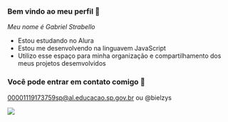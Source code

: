 ### Bem vindo ao meu perfil 🥖

*Meu nome é Gabriel Strabello*

- Estou estudando no Alura
- Estou me desenvolvendo na linguavem JavaScript
- Utilizo esse espaço para minha organização e compartilhamento dos meus projetos desemvolvidos

 ### Você pode entrar em contato comigo 📮
00001119173759sp@al.educacao.sp.gov.br ou @bielzys

![](https://media.tenor.com/aPgTU-Z9j1MAAAAM/funny-dogs-cute.gif)
